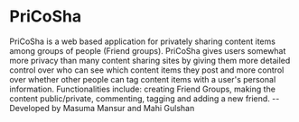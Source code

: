 # PriCoSha
PriCoSha is a web based application for privately sharing content items among groups of people (Friend groups). PriCoSha gives users somewhat more privacy than many content sharing sites by giving them more detailed control over who can see which content items they post and more control over whether other people can tag content items with a user's personal information.
Functionalities include: creating Friend Groups, making the content public/private, commenting, tagging and adding a new friend.
-- Developed by Masuma Mansur and Mahi Gulshan
